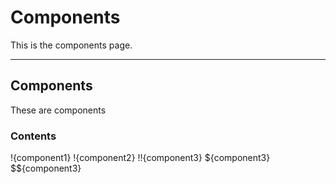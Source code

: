 # Components

This is the components page.

---

## Components

These are components

### Contents

!{component1}
!{component2}
!!{component3}
${component3}
$${component3}
